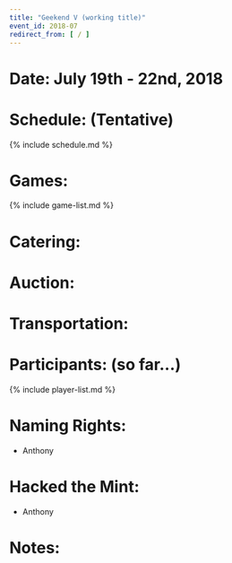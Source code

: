 ```yaml
---
title: "Geekend V (working title)"
event_id: 2018-07
redirect_from: [ / ]
---
```

# Date: July 19th - 22nd, 2018

# Schedule: (Tentative)

{% include schedule.md %}

# Games:
{% include game-list.md %}

# Catering:

# Auction:

# Transportation:

# Participants: (so far...)
{% include player-list.md %}

# Naming Rights:
- Anthony

# Hacked the Mint:
- Anthony

# Notes:
